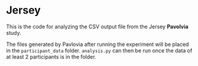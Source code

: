 # Jersey

This is the code for analyzing the CSV output file from the Jersey **Pavolvia** study.

The files generated by Pavlovia after running the experiment will be placed in the `participant_data` folder. `analysis.py` can then be run once the data of at least 2 participants is in the folder.
